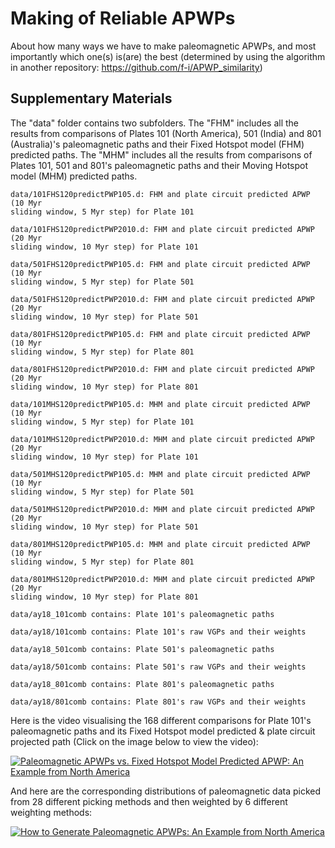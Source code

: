 # Making of Reliable APWPs

About how many ways we have to make paleomagnetic APWPs, and most importantly
which one(s) is(are) the best (determined by using the algorithm in another
repository: https://github.com/f-i/APWP_similarity)

## Supplementary Materials

The "data" folder contains two subfolders. The "FHM" includes all the results
from comparisons of Plates 101 (North America), 501 (India) and 801
(Australia)'s paleomagnetic paths and their Fixed Hotspot model (FHM) predicted
paths. The "MHM" includes all the results from comparisons of Plates 101, 501
and 801's paleomagnetic paths and their Moving Hotspot model (MHM) predicted
paths.

    data/101FHS120predictPWP105.d: FHM and plate circuit predicted APWP (10 Myr
	sliding window, 5 Myr step) for Plate 101

    data/101FHS120predictPWP2010.d: FHM and plate circuit predicted APWP (20 Myr
	sliding window, 10 Myr step) for Plate 101

    data/501FHS120predictPWP105.d: FHM and plate circuit predicted APWP (10 Myr
	sliding window, 5 Myr step) for Plate 501

    data/501FHS120predictPWP2010.d: FHM and plate circuit predicted APWP (20 Myr
	sliding window, 10 Myr step) for Plate 501

    data/801FHS120predictPWP105.d: FHM and plate circuit predicted APWP (10 Myr
	sliding window, 5 Myr step) for Plate 801

    data/801FHS120predictPWP2010.d: FHM and plate circuit predicted APWP (20 Myr
	sliding window, 10 Myr step) for Plate 801

    data/101MHS120predictPWP105.d: MHM and plate circuit predicted APWP (10 Myr
	sliding window, 5 Myr step) for Plate 101

    data/101MHS120predictPWP2010.d: MHM and plate circuit predicted APWP (20 Myr
	sliding window, 10 Myr step) for Plate 101

    data/501MHS120predictPWP105.d: MHM and plate circuit predicted APWP (10 Myr
	sliding window, 5 Myr step) for Plate 501

    data/501MHS120predictPWP2010.d: MHM and plate circuit predicted APWP (20 Myr
	sliding window, 10 Myr step) for Plate 501

    data/801MHS120predictPWP105.d: MHM and plate circuit predicted APWP (10 Myr
	sliding window, 5 Myr step) for Plate 801

    data/801MHS120predictPWP2010.d: MHM and plate circuit predicted APWP (20 Myr
	sliding window, 10 Myr step) for Plate 801

    data/ay18_101comb contains: Plate 101's paleomagnetic paths

	data/ay18/101comb contains: Plate 101's raw VGPs and their weights

    data/ay18_501comb contains: Plate 501's paleomagnetic paths

	data/ay18/501comb contains: Plate 501's raw VGPs and their weights

    data/ay18_801comb contains: Plate 801's paleomagnetic paths

	data/ay18/801comb contains: Plate 801's raw VGPs and their weights



Here is the video visualising the 168 different comparisons for Plate 101's
paleomagnetic paths and its Fixed Hotspot model predicted & plate circuit
projected path (Click on the image below to view the video):

[![Paleomagnetic APWPs vs. Fixed Hotspot Model Predicted APWP: An Example from North America](https://img.youtube.com/vi/KNEdqo5jcOY/0.jpg)](https://www.youtube.com/watch?v=KNEdqo5jcOY "Paleomagnetic APWPs vs. Fixed Hotspot Model Predicted APWP: An Example from North America")

And here are the corresponding distributions of paleomagnetic data picked from
28 different picking methods and then weighted by 6 different weighting methods:

[![How to Generate Paleomagnetic APWPs: An Example from North America](https://img.youtube.com/vi/GMhG3wwZAfw/0.jpg)](https://www.youtube.com/watch?v=GMhG3wwZAfw "How to Generate Paleomagnetic APWPs: An Example from North America")
